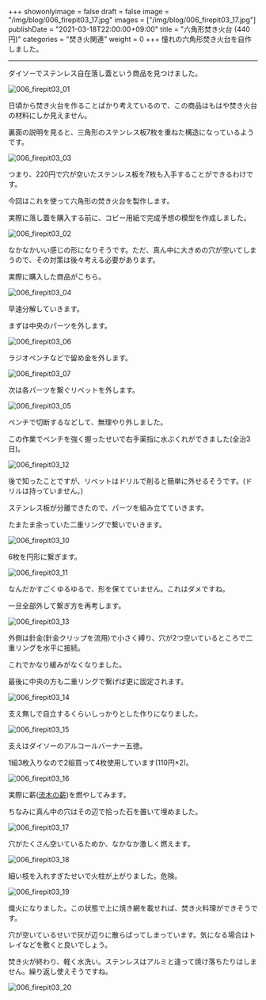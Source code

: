 +++
showonlyimage = false
draft = false
image = "/img/blog/006_firepit03_17.jpg"
images = ["/img/blog/006_firepit03_17.jpg"]
publishDate = "2021-03-18T22:00:00+09:00"
title = "六角形焚き火台 (440円)"
categories = "焚き火関連"
weight = 0
+++
憧れの六角形焚き火台を自作しました。
<!--more-->
----
ダイソーでステンレス自在落し蓋という商品を見つけました。

![006_firepit03_01](/img/blog/006_firepit03_01.jpg)

日頃から焚き火台を作ることばかり考えているので、この商品はもはや焚き火台の材料にしか見えません。

裏面の説明を見ると、三角形のステンレス板7枚を重ねた構造になっているようです。

![006_firepit03_03](/img/blog/006_firepit03_03.jpg)

つまり、220円で穴が空いたステンレス板を7枚も入手することができるわけです。

今回はこれを使って六角形の焚き火台を製作します。

実際に落し蓋を購入する前に、コピー用紙で完成予想の模型を作成しました。

![006_firepit03_02](/img/blog/006_firepit03_02.jpg)

なかなかいい感じの形になりそうです。ただ、真ん中に大きめの穴が空いてしまうので、その対策は後々考える必要があります。

実際に購入した商品がこちら。

![006_firepit03_04](/img/blog/006_firepit03_04.jpg)

早速分解していきます。

まずは中央のパーツを外します。

![006_firepit03_06](/img/blog/006_firepit03_06.jpg)

ラジオペンチなどで留め金を外します。

![006_firepit03_07](/img/blog/006_firepit03_07.jpg)

次は各パーツを繋ぐリベットを外します。

![006_firepit03_05](/img/blog/006_firepit03_05.jpg)

ペンチで切断するなどして、無理やり外しました。

この作業でペンチを強く握ったせいで右手薬指に水ぶくれができました(全治3日)。

![006_firepit03_12](/img/blog/006_firepit03_12.jpg)

後で知ったことですが、リベットはドリルで削ると簡単に外せるそうです。(ドリルは持っていません。)

ステンレス板が分離できたので、パーツを組み立てていきます。

たまたま余っていた二重リングで繋いでいきます。

![006_firepit03_10](/img/blog/006_firepit03_10.jpg)

6枚を円形に繋ぎます。

![006_firepit03_11](/img/blog/006_firepit03_11.jpg)

なんだかすごくゆるゆるで、形を保てていません。これはダメですね。

一旦全部外して繋ぎ方を再考します。

![006_firepit03_13](/img/blog/006_firepit03_13.jpg)

外側は針金(針金クリップを流用)で小さく縛り、穴が2つ空いているところで二重リングを水平に接続。

これでかなり緩みがなくなりました。

最後に中央の方も二重リングで繋げば更に固定されます。

![006_firepit03_14](/img/blog/006_firepit03_14.jpg)

支え無しで自立するくらいしっかりとした作りになりました。

![006_firepit03_15](/img/blog/006_firepit03_15.jpg)

支えはダイソーのアルコールバーナー五徳。

1組3枚入りなので2組買って4枚使用しています(110円×2)。

![006_firepit03_16](/img/blog/006_firepit03_16.jpg)

実際に薪([流木の薪](../001_driftwood))を燃やしてみます。

ちなみに真ん中の穴はその辺で拾った石を置いて埋めました。

![006_firepit03_17](/img/blog/006_firepit03_17.jpg)

穴がたくさん空いているためか、なかなか激しく燃えます。

![006_firepit03_18](/img/blog/006_firepit03_18.jpg)

細い枝を入れすぎたせいで火柱が上がりました。危険。

![006_firepit03_19](/img/blog/006_firepit03_19.jpg)

熾火になりました。この状態で上に焼き網を載せれば、焚き火料理ができそうです。

穴が空いているせいで灰が辺りに散らばってしまっています。気になる場合はトレイなどを敷くと良いでしょう。

焚き火が終わり、軽く水洗い。ステンレスはアルミと違って焼け落ちたりはしません。繰り返し使えそうですね。

![006_firepit03_20](/img/blog/006_firepit03_20.jpg)


